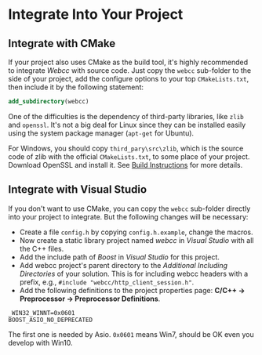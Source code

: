 # Integrate Into Your Project

## Integrate with CMake

If your project also uses CMake as the build tool, it's highly recommended to integrate *Webcc* with source code. Just copy the `webcc` sub-folder to the side of your project, add the configure options to your top `CMakeLists.txt`, then include it by the following statement:

```cmake
add_subdirectory(webcc)
```

One of the difficulties is the dependency of third-party libraries, like `zlib` and `openssl`. It's not a big deal for Linux since they can be installed easily using the system package manager (`apt-get` for Ubuntu).

For Windows, you should copy `third_pary\src\zlib`, which is the source code of zlib with the official `CMakeLists.txt`, to some place of your project. Download OpenSSL and install it. See [Build Instructions](Build-Instructions.md) for more details.

## Integrate with Visual Studio

If you don't want to use CMake, you can copy the `webcc` sub-folder directly into your project to integrate.
But the following changes will be necessary:
- Create a file `config.h` by copying `config.h.example`, change the macros.
- Now create a static library project named _webcc_ in _Visual Studio_ with all the C++ files.
- Add the include path of _Boost_ in _Visual Studio_ for this project.
- Add webcc project's parent directory to the _Additional Including Directories_ of your solution. This is for including webcc headers with a prefix, e.g., `#include "webcc/http_client_session.h"`.
- Add the following definitions to the project properties page: **C/C++ -> Preprocessor -> Preprocessor Definitions**.

```
_WIN32_WINNT=0x0601
BOOST_ASIO_NO_DEPRECATED
```
The first one is needed by Asio. `0x0601` means Win7, should be OK even you develop with Win10.
